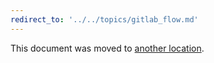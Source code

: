 ```yaml
---
redirect_to: '../../topics/gitlab_flow.md'
---
```


This document was moved to [another location](../../topics/gitlab_flow.md).

<!-- This redirect file can be deleted after <2021-05-16>. -->
<!-- Before deletion, see: https://docs.gitlab.com/ee/development/documentation/#
